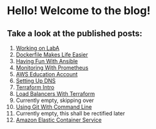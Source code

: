 # Hello! Welcome to the blog!
## Take a look at the published posts:
1. [Working on LabA](https://marcin-wski.github.io/SeniorDesignBlog/Working-on-LabA)
2. [Dockerfile Makes Life Easier](https://marcin-wski.github.io/SeniorDesignBlog/Dockerfile-Makes-Life-Easier)
3. [Having Fun With Ansible](https://marcin-wski.github.io/SeniorDesignBlog/Having-Fun-With-Ansible)
4. [Monitoring With Prometheus](https://marcin-wski.github.io/SeniorDesignBlog/Monitoring-With-Prometheus)
5. [AWS Education Account](https://marcin-wski.github.io/SeniorDesignBlog/AWS-Education-Account)
6. [Setting Up DNS](https://marcin-wski.github.io/SeniorDesignBlog/Setting-Up-DNS)
7. [Terraform Intro](https://marcin-wski.github.io/SeniorDesignBlog/Terraform-Intro)
8. [Load Balancers With Terraform](https://marcin-wski.github.io/SeniorDesignBlog/Load-Balancers-With-Terraform)
9. Currently empty, skipping over
10. [Using Git With Command Line](https://marcin-wski.github.io/SeniorDesignBlog/Using-Git-With-Command-Line)
11. Currently empty, this shall be rectified later
12. [Amazon Elastic Container Service](https://marcin-wski.github.io/SeniorDesignBlog/Amazon-Elastic-Container-Service)
